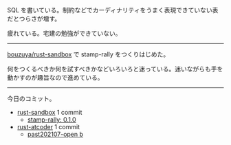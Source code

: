 SQL を書いている。制約などでカーディナリティをうまく表現できていない表だとつらさが増す。

疲れている。宅建の勉強ができていない。

---

[bouzuya/rust-sandbox] で stamp-rally をつくりはじめた。

何をつくるべきか何を試すべきかなどいろいろと迷っている。迷いながらも手を動かすのが趣旨なので進めている。

---

今日のコミット。

- [rust-sandbox](https://github.com/bouzuya/rust-sandbox) 1 commit
  - [stamp-rally: 0.1.0](https://github.com/bouzuya/rust-sandbox/commit/fe0a46ad58057d2e749d9156abdab9d8d06f68f1)
- [rust-atcoder](https://github.com/bouzuya/rust-atcoder) 1 commit
  - [past202107-open b](https://github.com/bouzuya/rust-atcoder/commit/6ebbf253b08ba8a8943bd1d866e8138c2482a61e)

[bouzuya/rust-sandbox]: https://github.com/bouzuya/rust-sandbox
